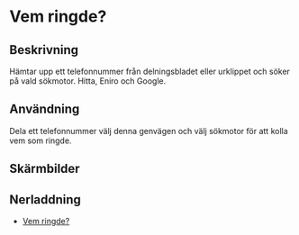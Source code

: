 # Vem ringde?

## Beskrivning

Hämtar upp ett telefonnummer från delningsbladet eller urklippet och söker på vald sökmotor.  Hitta, Eniro och Google.

## Användning

Dela ett telefonnummer välj denna genvägen och välj sökmotor för att kolla vem som ringde.

## Skärmbilder

## Nerladdning

- [Vem ringde?](https://www.icloud.com/shortcuts/6429e5067e634af2b9392c4ad4cd84d6)
